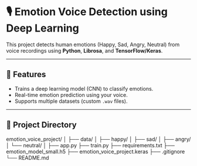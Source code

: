 # 🎙️ Emotion Voice Detection using Deep Learning

This project detects human emotions (Happy, Sad, Angry, Neutral) from voice recordings using **Python**, **Librosa**, and **TensorFlow/Keras**.

---

## 🚀 Features
-  Trains a deep learning model (CNN) to classify emotions.  
-  Real-time emotion prediction using your voice.  
-  Supports multiple datasets (custom `.wav` files).  

---

## 📂 Project Directory

emotion_voice_project/
│
├── data/
│   ├── happy/
│   ├── sad/
│   ├── angry/
│   └── neutral/
│
├── app.py
├── train.py
├── requirements.txt
├── emotion_model_small.h5
├── emotion_voice_project.keras
├── .gitignore
└── README.md




